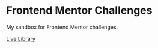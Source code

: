 # Frontend Mentor Challenges

My sandbox for Frontend Mentor challenges.

[Live Library](https://jessiejalca.github.io/frontend-mentor-challenges/)
